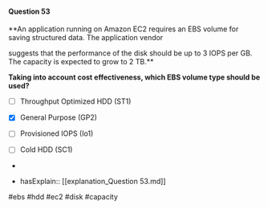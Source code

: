 #### Question  53


**An application running on Amazon EC2 requires an EBS volume for saving structured data. The application vendor

suggests that the performance of the disk should be up to 3 IOPS per GB. The capacity is expected to grow to 2 TB.**


**Taking into account cost effectiveness, which EBS volume type should be used?**


- [ ] Throughput Optimized HDD (ST1)


- [x] General Purpose (GP2)


- [ ] Provisioned IOPS (Io1)


- [ ] Cold HDD (SC1)


*

- hasExplain:: [[explanation_Question  53.md]]

#ebs #hdd #ec2 #disk #capacity 